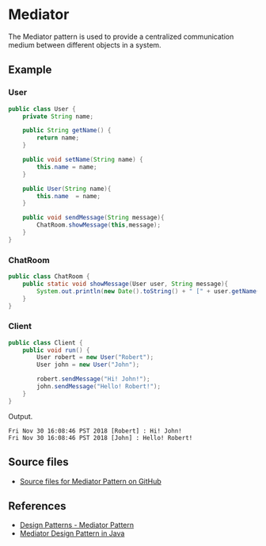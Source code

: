 # Mediator

The Mediator pattern is used to provide a centralized communication medium between different objects in a system.

## Example

### User

```java
public class User {
    private String name;

    public String getName() {
        return name;
    }

    public void setName(String name) {
        this.name = name;
    }

    public User(String name){
        this.name  = name;
    }

    public void sendMessage(String message){
        ChatRoom.showMessage(this,message);
    }
}
```

### ChatRoom

```java
public class ChatRoom {
    public static void showMessage(User user, String message){
        System.out.println(new Date().toString() + " [" + user.getName() + "] : " + message);
    }
}
```

### Client

```java
public class Client {
    public void run() {
        User robert = new User("Robert");
        User john = new User("John");

        robert.sendMessage("Hi! John!");
        john.sendMessage("Hello! Robert!");
    }
}
```

Output.

```raw
Fri Nov 30 16:08:46 PST 2018 [Robert] : Hi! John!
Fri Nov 30 16:08:46 PST 2018 [John] : Hello! Robert!
```

## Source files

* [Source files for Mediator Pattern on GitHub](https://github.com/jojozhuang/design-patterns-java/tree/master/design-pattern-mediator)

## References

* [Design Patterns - Mediator Pattern](https://www.tutorialspoint.com/design_pattern/mediator_pattern.htm)
* [Mediator Design Pattern in Java](https://www.journaldev.com/1730/mediator-design-pattern-java)
